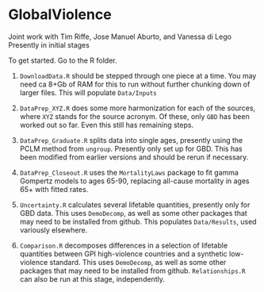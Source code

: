 # GlobalViolence

Joint work with Tim Riffe, Jose Manuel Aburto, and Vanessa di Lego
Presently in initial stages

To get started. Go to the R folder.

1) `DownloadData.R` should be stepped through one piece at a time. You may need ca 8+Gb of RAM for this to run without further chunking down of larger files. This will populate `Data/Inputs`

2) `DataPrep_XYZ.R` does some more harmonization for each of the sources, where `XYZ` stands for the source acronym. Of these, only `GBD` has been worked out so far. Even this still has remaining steps.

3) `DataPrep_Graduate.R` splits data into single ages, presently using the PCLM method from `ungroup`. Presently only set up for GBD. This has been modified from earlier versions and should be rerun if necessary.

4) `DataPrep_Closeout.R` uses the `MortalityLaws` package to fit gamma Gompertz models to ages 65-90, replacing all-cause mortality in ages 65+ with fitted rates. 

5) `Uncertainty.R` calculates several lifetable quantities, presently only for GBD data. This uses `DemoDecomp`, as well as some other packages that may need to be installed from github. This populates `Data/Results`, used variously elsewhere.

6) `Comparison.R` decomposes differences in a selection of lifetable quantities between GPI high-violence countries and a synthetic low-violence standard. This uses `DemoDecomp`, as well as some other packages that may need to be installed from github. `Relationships.R` can also be run at this stage, independently.



